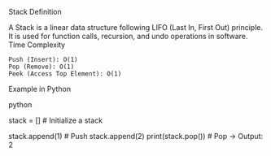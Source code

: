  Stack
Definition

A Stack is a linear data structure following LIFO (Last In, First Out) principle. It is used for function calls, recursion, and undo operations in software.
Time Complexity

    Push (Insert): O(1)
    Pop (Remove): O(1)
    Peek (Access Top Element): O(1)

Example in Python

python

stack = []  # Initialize a stack

stack.append(1)  # Push
stack.append(2)
print(stack.pop())  # Pop -> Output: 2

